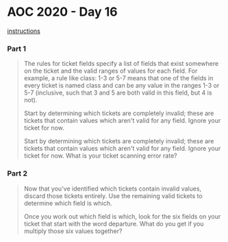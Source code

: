 # AOC 2020 - Day 16

[instructions](https://adventofcode.com/2020/day/16)

### Part 1

> The rules for ticket fields specify a list of fields that exist somewhere on the ticket and the valid ranges of values for each field. For example, a rule like class: 1-3 or 5-7 means that one of the fields in every ticket is named class and can be any value in the ranges 1-3 or 5-7 (inclusive, such that 3 and 5 are both valid in this field, but 4 is not).
>
> Start by determining which tickets are completely invalid; these are tickets that contain values which aren't valid for any field. Ignore your ticket for now.
> 
> Start by determining which tickets are completely invalid; these are tickets that contain values which aren't valid for any field. Ignore your ticket for now. What is your ticket scanning error rate?

### Part 2

> Now that you've identified which tickets contain invalid values, discard those tickets entirely. Use the remaining valid tickets to determine which field is which.
> 
> Once you work out which field is which, look for the six fields on your ticket that start with the word departure. What do you get if you multiply those six values together?
